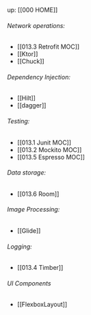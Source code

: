 up: [[000 HOME]]

###### Network operations:
- [[013.3 Retrofit MOC]]
- [[Ktor]]
- [[Chuck]]

###### Dependency Injection:
- [[Hilt]]
- [[dagger]]

###### Testing:
- [[013.1 Junit MOC]]
- [[013.2 Mockito MOC]]
- [[013.5 Espresso MOC]]

###### Data storage:
- [[013.6 Room]]


###### Image Processing:
- [[Glide]]


###### Logging:
- [[013.4 Timber]]

###### UI Components
- [[FlexboxLayout]]